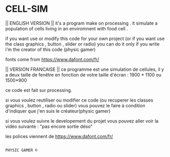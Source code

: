 # CELL-SIM

|| ENGLISH VERSION ||
it's a program make on processing . it simulate a population of cells living in an enviromnent with food cell . 

if you want use or modify this code for your own project (or if you want use the class graphics , button , slider or radio)
you can do it only if you write i'm the creator of this code (physic gamer)

fonts come from https://www.dafont.com/fr/


|| VERSION FRANCAISE ||
ce programme est une simulation de cellules, il y a deux taille de fenêtre en fonction de votre taille d'écran : 1900 * 1100 ou 1500*900

ce code est fait sur processing.

si vous voulez reutiliser ou modifier ce code (ou recuperer les classes graphics , button , radio ou slider) 
vous pouvez le faire à condition d'indiquer que j'en suis le créateur(physic gamer)

si vous voulez suivre le developement du projet vous pouvez aller voir la vidéo suivante : "pas encore sortie déso"

les polices viennent de https://www.dafont.com/fr/


                                                                                            PHYSIC GAMER ©
